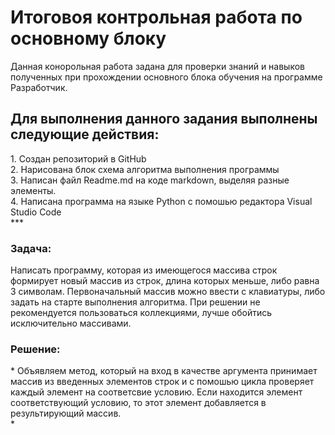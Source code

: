 <h1> Итоговоя контрольная работа по основному блоку </h1>
Данная конорольная работа задана для проверки знаний и навыков полученных при прохождении основного блока обучения на программе Разработчик. 
<h2> Для выполнения данного задания выполнены следующие действия:</h2>
1. Создан репозиторий в GitHub <br>
2. Нарисована блок схема алгоритма выполнения программы <br>
3. Написан файл Readme.md на коде markdown, выделяя разные элементы. <br>
4. Написана программа на языке Python с помошью редактора Visual Studio Code <br>
***
<h3> Задача: </h3>
Написать программу, которая из имеющегося массива строк формирует новый массив из строк, длина которых меньше, либо равна 3 символам. Первоначальный массив можно ввести с клавиатуры, либо задать на старте выполнения алгоритма. При решении не рекомендуется пользоваться коллекциями, лучше обойтись исключительно массивами.

<h3> Решение: </h3>
* Объявляем метод, который на вход в качестве аргумента принимает массив из введенных элементов строк и с помошью цикла проверяет каждый элемент на соответсвие условию. Если находится элемент соответствующий условию, то этот элемент добавляется в результирующий массив.<br>
* 

